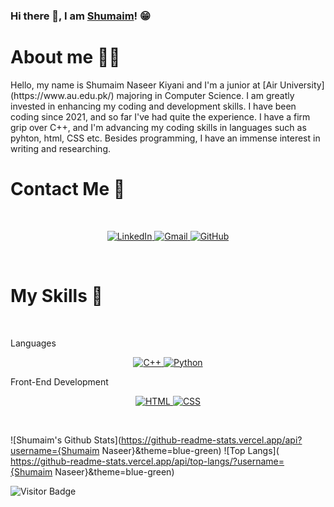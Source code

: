 ### Hi there 👋, I am [Shumaim](https://shumaim-naseer-kiyani.github.io/My-Site/)! 😁

<h1>About me 💁‍♀️</h1>
Hello, my name is Shumaim Naseer Kiyani and I'm a junior at [Air University](https://www.au.edu.pk/) majoring in Computer Science. I am greatly invested in enhancing my coding and development skills. I have been coding since 2021, and so far I've had quite the experience. I have a firm grip over C++, and I'm advancing my coding skills in languages such as pyhton, html, CSS etc. Besides programming, I have an immense interest in writing and researching.

<h1>Contact Me 🤙</h1>
<br>
<p align="center">
  <a href="www.linkedin.com/in/shumaim-kiyani" target="_blank">
    <img alt="LinkedIn" src="https://img.shields.io/badge/LinkedIn-0077B5?style=for-the-badge&logo=linkedin&logoColor=white">
  </a>
  <a href="shumaimkiyani@gmail.com" target="_blank">
    <img alt="Gmail" src="https://img.shields.io/badge/Gmail-D14836?style=for-the-badge&logo=gmail&logoColor=white">
  </a>
  <a href="https://github.com/Shumaim-Naseer-Kiyani" target="_blank">
    <img alt="GitHub" src="https://img.shields.io/badge/GitHub-100000?style=for-the-badge&logo=github&logoColor=white">
   </a>
</p> 
</br>

<h1>My Skills 🧰</h1>
<br>
<p>Languages</p>
<p align="center">
  <a href="https://www.w3schools.com/cpp/cpp_intro.asp" target="_blank">
    <img alt="C++" src="https://img.shields.io/badge/C%2B%2B-00599C?style=for-the-badge&logo=c%2B%2B&logoColor=white">
  </a>
  <a href="https://www.python.org/" target="_blank">
    <img alt="Python" src="https://img.shields.io/badge/Python-14354C?style=for-the-badge&logo=python&logoColor=white">
  </a>
</p>
<p>Front-End Development</p>
<p align="center">
  <a href="https://www.w3schools.com/html/" target="_blank">
    <img alt="HTML" src="https://img.shields.io/badge/HTML5-E34F26?style=for-the-badge&logo=html5&logoColor=white">
  </a>
  <a href="https://www.w3schools.com/css/css_intro.asp" target="_blank">
    <img alt="CSS" src="https://img.shields.io/badge/CSS3-1572B6?style=for-the-badge&logo=css3&logoColor=white">
  </a>
</p>
</br>
    

![Shumaim's Github Stats](https://github-readme-stats.vercel.app/api?username={Shumaim Naseer}&theme=blue-green)
![Top Langs](	https://github-readme-stats.vercel.app/api/top-langs/?username={Shumaim Naseer}&theme=blue-green)

![Visitor Badge](https://visitor-badge.laobi.icu/badge?page_id=rusty-sj.rusty-sj)
